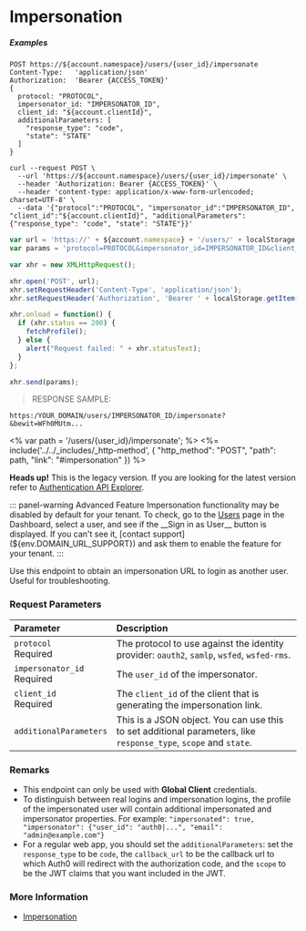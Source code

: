 # Impersonation

<h5 class="code-snippet-title">Examples</h5>

```http
POST https://${account.namespace}/users/{user_id}/impersonate
Content-Type:   'application/json'
Authorization:  'Bearer {ACCESS_TOKEN}'
{
  protocol: "PROTOCOL",
  impersonator_id: "IMPERSONATOR_ID",
  client_id: "${account.clientId}",
  additionalParameters: [
    "response_type": "code",
    "state": "STATE"
  ]
}
```

```shell
curl --request POST \
  --url 'https://${account.namespace}/users/{user_id}/impersonate' \
  --header 'Authorization: Bearer {ACCESS_TOKEN}' \
  --header 'content-type: application/x-www-form-urlencoded; charset=UTF-8' \
  --data '{"protocol":"PROTOCOL", "impersonator_id":"IMPERSONATOR_ID", "client_id":"${account.clientId}", "additionalParameters": {"response_type": "code", "state": "STATE"}}'
```

```javascript
var url = 'https://' + ${account.namespace} + '/users/' + localStorage.getItem('user_id') + '/impersonate';
var params = 'protocol=PROTOCOL&impersonator_id=IMPERSONATOR_ID&client_id=${account.clientId}';

var xhr = new XMLHttpRequest();

xhr.open('POST', url);
xhr.setRequestHeader('Content-Type', 'application/json');
xhr.setRequestHeader('Authorization', 'Bearer ' + localStorage.getItem('access_token'));

xhr.onload = function() {
  if (xhr.status == 200) {
    fetchProfile();
  } else {
    alert("Request failed: " + xhr.statusText);
  }
};

xhr.send(params);
```

> RESPONSE SAMPLE:

```text
https:/YOUR_DOMAIN/users/IMPERSONATOR_ID/impersonate?&bewit=WFh0MUtm...
```

<% var path = '/users/{user_id}/impersonate'; %>
<%=
include('../../_includes/_http-method', {
  "http_method": "POST",
  "path": path,
  "link": "#impersonation"
}) %>

<div class="alert alert-info">
  <strong>Heads up!</strong> This is the legacy version. If you are looking for the latest version refer to <a href="/api/authentication/#impersonation">Authentication API Explorer</a>.
</div>

::: panel-warning Advanced Feature
Impersonation functionality may be disabled by default for your tenant. To check, go to the [Users](${manage_url}/#/users) page in the Dashboard, select a user, and see if the __Sign in as User__ button is displayed. If you can't see it, [contact support](${env.DOMAIN_URL_SUPPORT}) and ask them to enable the feature for your tenant.
:::

Use this endpoint to obtain an impersonation URL to login as another user. Useful for troubleshooting.


### Request Parameters

| Parameter        | Description |
|:-----------------|:------------|
| `protocol` <br/><span class="label label-danger">Required</span> | The protocol to use against the identity provider: `oauth2`, `samlp`, `wsfed`, `wsfed-rms`. |
| `impersonator_id` <br/><span class="label label-danger">Required</span> | The `user_id` of the impersonator. |
| `client_id` <br/><span class="label label-danger">Required</span> | The  `client_id` of the client that is generating the impersonation link.|
| `additionalParameters` | This is a JSON object. You can use this to set additional parameters, like `response_type`, `scope` and `state`. |


### Remarks

- This endpoint can only be used with **Global Client** credentials.
- To distinguish between real logins and impersonation logins, the profile of the impersonated user will contain additional impersonated and impersonator properties. For example:
`"impersonated": true, "impersonator": {"user_id": "auth0|...", "email": "admin@example.com"}`
- For a regular web app, you should set the `additionalParameters`: set the `response_type` to be `code`, the `callback_url` to be the callback url to which Auth0 will redirect with the authorization code, and the `scope` to be the JWT claims that you want included in the JWT.


### More Information

- [Impersonation](/user-profile/user-impersonation)
